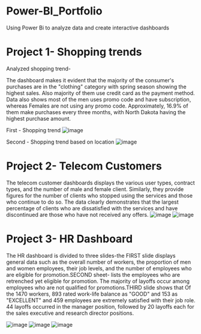 # Power-BI_Portfolio
Using Power Bi to analyze data and create interactive dashboards

# Project 1- Shopping trends
Analyzed shopping trend-

The dashboard makes it evident that the majority of the consumer's purchases are in the "clothing" category with spring season showing the highest sales. Also majority of them use credit card as the payment method. Data also shows most of the men uses promo code and have subscription, whereas Females are not using any promo code. Approximately, 16.9% of them make purchases every three months, with North Dakota having the highest purchase amount.

First - Shopping trend
![image](https://github.com/user-attachments/assets/5cd1302f-80a2-412b-8422-bb7cf226164f)

Second - Shopping trend based on location
![image](https://github.com/user-attachments/assets/c56db973-b4b9-4c2f-9510-3e4012e5f780)


# Project 2- Telecom Customers

The telecom customer dashboards displays the various user types, contract types, and the number of male and female client. Similarly,  they provide figures for the number of clients who stopped using the services and those who continue to do so. The data clearly demonstrates that the largest percentage of clients who are dissatisfied with the services and have discontinued are those who have not received any offers.
![image](https://github.com/user-attachments/assets/2714e80c-e94c-4a61-bee5-6cb201dfc8d1)
![image](https://github.com/user-attachments/assets/c200154e-6152-478f-b89c-8eb7ca12f258)




# Project 3- HR Dashboard

The HR  dashboard is divided to three slides-the FIRST slide displays general data such as the overall number of workers, the proportion of men and women employees, their job levels, and the number of employees who are eligible for promotion.SECOND sheet- lists the employees who are retrenched yet eligible for promotion. The majority of layoffs occur among employees who are not qualified for promotions.THIRD slide shows that Of the 1470 workers, 893 rated work-life balance as "GOOD" and 153 as "EXCELLENT" and 459 employees are extremely satisfied with their job role. 44 layoffs occurred in the manager position, followed by 20 layoffs each for the sales executive and research director positions.

![image](https://github.com/user-attachments/assets/773263f3-3007-4c55-950e-2690e735f2c0)
![image](https://github.com/user-attachments/assets/64186144-45bf-4639-aa84-cddae9532ed8)
![image](https://github.com/user-attachments/assets/be8feab7-f9ba-4a68-9172-5bdca4ebdf9d)




